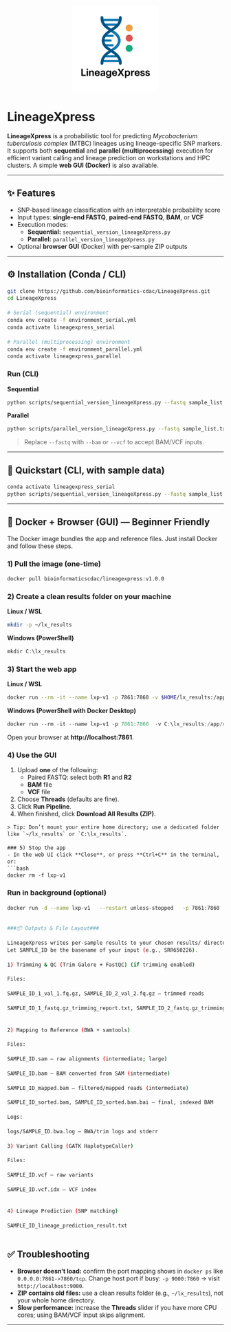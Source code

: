 <p align="center">
  <img src="https://raw.githubusercontent.com/bioinformatics-cdac/LineageXpress/master/assets/lineageXpress.png" 
       alt="LineageXpress Logo" width="200"/>
</p>

# LineageXpress

**LineageXpress** is a probabilistic tool for predicting *Mycobacterium tuberculosis complex* (MTBC) lineages using lineage-specific SNP markers.  
It supports both **sequential** and **parallel (multiprocessing)** execution for efficient variant calling and lineage prediction on workstations and HPC clusters. A simple **web GUI (Docker)** is also available.

---

## ✨ Features
- SNP-based lineage classification with an interpretable probability score
- Input types: **single-end FASTQ**, **paired-end FASTQ**, **BAM**, or **VCF**
- Execution modes:
  - **Sequential:** `sequential_version_lineageXpress.py`
  - **Parallel:** `parallel_version_lineageXpress.py`
- Optional **browser GUI** (Docker) with per-sample ZIP outputs

---

## ⚙️ Installation (Conda / CLI)

```bash
git clone https://github.com/bioinformatics-cdac/LineageXpress.git
cd LineageXpress

# Serial (sequential) environment
conda env create -f environment_serial.yml
conda activate lineagexpress_serial

# Parallel (multiprocessing) environment
conda env create -f environment_parallel.yml
conda activate lineagexpress_parallel
```

### Run (CLI)

**Sequential**
```bash
python scripts/sequential_version_lineageXpress.py --fastq sample_list.txt --output_dir results
```

**Parallel**
```bash
python scripts/parallel_version_lineageXpress.py --fastq sample_list.txt  --output_dir results   --n_jobs 2   --threads_per_tool 1
```

> Replace `--fastq` with `--bam` or `--vcf` to accept BAM/VCF inputs.

---

## 🚀 Quickstart (CLI, with sample data)

```bash
conda activate lineagexpress_serial
python scripts/sequential_version_lineageXpress.py --fastq sample_list.txt --output_dir results
```

---

## 🐳 Docker + Browser (GUI) — Beginner Friendly

The Docker image bundles the app and reference files. Just install Docker and follow these steps.

### 1) Pull the image (one-time)
```bash
docker pull bioinformaticscdac/lineagexpress:v1.0.0
```

### 2) Create a clean results folder on your machine
**Linux / WSL**
```bash
mkdir -p ~/lx_results
```
**Windows (PowerShell)**
```powershell
mkdir C:\lx_results
```

### 3) Start the web app
**Linux / WSL**
```bash
docker run --rm -it --name lxp-v1 -p 7861:7860 -v $HOME/lx_results:/app/results bioinformaticscdac/lineagexpress:v1.0.0
```

**Windows (PowerShell with Docker Desktop)**
```powershell
docker run --rm -it --name lxp-v1 -p 7861:7860  -v C:\lx_results:/app/results bioinformaticscdac/lineagexpress:v1.0.0
```

Open your browser at **http://localhost:7861**.

### 4) Use the GUI
1. Upload **one** of the following:
   - Paired FASTQ: select both **R1** and **R2**
   - **BAM** file
   - **VCF** file
2. Choose **Threads** (defaults are fine).
3. Click **Run Pipeline**.
4. When finished, click **Download All Results (ZIP)**.

```
> Tip: Don’t mount your entire home directory; use a dedicated folder like `~/lx_results` or `C:\lx_results`.

### 5) Stop the app
- In the web UI click **Close**, or press **Ctrl+C** in the terminal, or:
```bash
docker rm -f lxp-v1
```

### Run in background (optional)
```bash
docker run -d --name lxp-v1   --restart unless-stopped   -p 7861:7860   -v $HOME/lx_results:/app/results   bioinformaticscdac/lineagexpress:v1.0.0
```

```bash

###📦 Outputs & File Layout###

LineageXpress writes per-sample results to your chosen results/ directory (Docker: the host folder you mounted to /app/results).
Let SAMPLE_ID be the basename of your input (e.g., SRR650226).

1) Trimming & QC (Trim Galore + FastQC) (if trimming enabled)

Files:

SAMPLE_ID_1_val_1.fq.gz, SAMPLE_ID_2_val_2.fq.gz – trimmed reads

SAMPLE_ID_1_fastq.gz_trimming_report.txt, SAMPLE_ID_2_fastq.gz_trimming_report.txt – trimming summaries


2) Mapping to Reference (BWA + samtools)

Files:

SAMPLE_ID.sam – raw alignments (intermediate; large)

SAMPLE_ID.bam – BAM converted from SAM (intermediate)

SAMPLE_ID_mapped.bam – filtered/mapped reads (intermediate)

SAMPLE_ID_sorted.bam, SAMPLE_ID_sorted.bam.bai – final, indexed BAM

Logs:

logs/SAMPLE_ID.bwa.log – BWA/trim logs and stderr

3) Variant Calling (GATK HaplotypeCaller)

Files:

SAMPLE_ID.vcf – raw variants

SAMPLE_ID.vcf.idx – VCF index


4) Lineage Prediction (SNP matching)

SAMPLE_ID_lineage_prediction_result.txt



```
## ✅ Troubleshooting

- **Browser doesn’t load:** confirm the port mapping shows in `docker ps` like `0.0.0.0:7861->7860/tcp`. Change host port if busy: `-p 9000:7860` → visit `http://localhost:9000`.
- **ZIP contains old files:** use a clean results folder (e.g., `~/lx_results`), not your whole home directory.
- **Slow performance:** increase the **Threads** slider if you have more CPU cores; using BAM/VCF input skips alignment.

---







